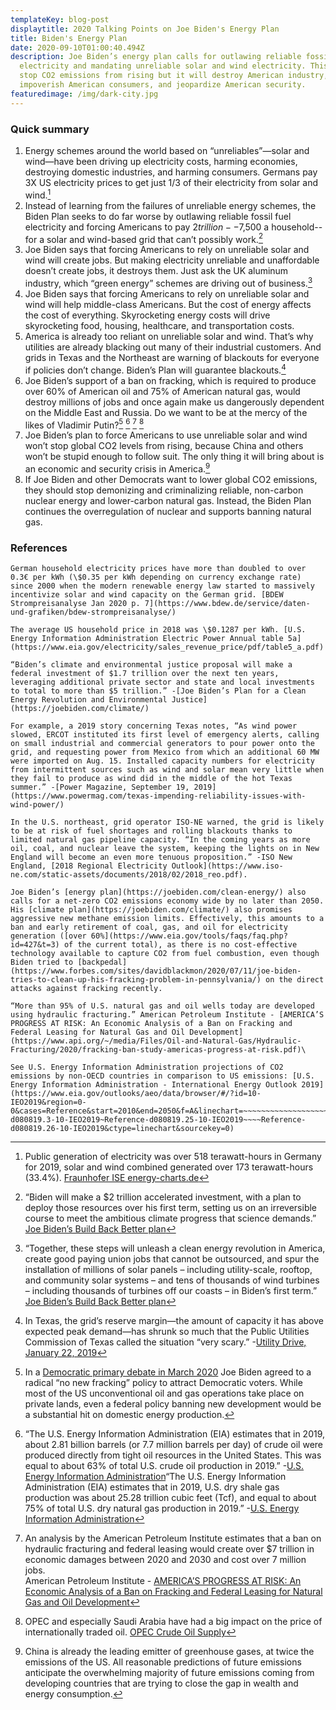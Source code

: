```yaml
---
templateKey: blog-post
displaytitle: 2020 Talking Points on Joe Biden's Energy Plan
title: Biden's Energy Plan
date: 2020-09-10T01:00:40.494Z
description: Joe Biden’s energy plan calls for outlawing reliable fossil fuel
  electricity and mandating unreliable solar and wind electricity. This will not
  stop CO2 emissions from rising but it will destroy American industry,
  impoverish American consumers, and jeopardize American security.
featuredimage: /img/dark-city.jpg
---
```

### Quick summary

1. Energy schemes around the world based on “unreliables”—solar and wind—have been driving up electricity costs, harming economies, destroying domestic industries, and harming consumers. Germans pay 3X US electricity prices to get just 1/3 of their electricity from solar and wind.[^1]
2. Instead of learning from the failures of unreliable energy schemes, the Biden Plan seeks to do far worse by outlawing reliable fossil fuel electricity and forcing Americans to pay $2 trillion--$7,500 a household--for a solar and wind-based grid that can’t possibly work.[^2]
3. Joe Biden says that forcing Americans to rely on unreliable solar and wind will create jobs. But making electricity unreliable and unaffordable doesn’t create jobs, it destroys them. Just ask the UK aluminum industry, which “green energy” schemes are driving out of business.[^3]
4. Joe Biden says that forcing Americans to rely on unreliable solar and wind will help middle-class Americans. But the cost of energy affects the cost of everything. Skyrocketing energy costs will drive skyrocketing food, housing, healthcare, and transportation costs.
5. America is already too reliant on unreliable solar and wind. That’s why utilities are already blacking out many of their industrial customers. And grids in Texas and the Northeast are warning of blackouts for everyone if policies don’t change. Biden’s Plan will guarantee blackouts.[^4]
6. Joe Biden’s support of a ban on fracking, which is required to produce over 60% of American oil and 75% of American natural gas, would destroy millions of jobs and once again make us dangerously dependent on the Middle East and Russia. Do we want to be at the mercy of the likes of Vladimir Putin?[^5] [^6] [^7] [^8]
7. Joe Biden’s plan to force Americans to use unreliable solar and wind won’t stop global CO2 levels from rising, because China and others won’t be stupid enough to follow suit. The only thing it will bring about is an economic and security crisis in America.[^9]
8. If Joe Biden and other Democrats want to lower global CO2 emissions, they should stop demonizing and criminalizing reliable, non-carbon nuclear energy and lower-carbon natural gas. Instead, the Biden Plan continues the overregulation of nuclear and supports banning natural gas.

### References

[^1]:
    Public generation of electricity was over 518 terawatt-hours in Germany for 2019, solar and wind combined generated over 173 terawatt-hours (33.4%). [Fraunhofer ISE energy-charts.de](https://www.energy-charts.de/energy_pie.htm?year=2019)

```
German household electricity prices have more than doubled to over 0.3€ per kWh (\$0.35 per kWh depending on currency exchange rate) since 2000 when the modern renewable energy law started to massively incentivize solar and wind capacity on the German grid. [BDEW Strompreisanalyse Jan 2020 p. 7](https://www.bdew.de/service/daten-und-grafiken/bdew-strompreisanalyse/)

The average US household price in 2018 was \$0.1287 per kWh. [U.S. Energy Information Administration Electric Power Annual table 5a](https://www.eia.gov/electricity/sales_revenue_price/pdf/table5_a.pdf)
```

[^2]:
    “Biden will make a $2 trillion accelerated investment, with a plan to deploy those resources over his first term, setting us on an irreversible course to meet the ambitious climate progress that science demands.” [Joe Biden’s Build Back Better plan](https://joebiden.com/clean-energy/)

```
“Biden’s climate and environmental justice proposal will make a federal investment of $1.7 trillion over the next ten years, leveraging additional private sector and state and local investments to total to more than $5 trillion.” -[Joe Biden’s Plan for a Clean Energy Revolution and Environmental Justice](https://joebiden.com/climate/)
```

[^3]: “Together, these steps will unleash a clean energy revolution in America, create good paying union jobs that cannot be outsourced, and spur the installation of millions of solar panels – including utility-scale, rooftop, and community solar systems – and tens of thousands of wind turbines – including thousands of turbines off our coasts – in Biden’s first term.” [Joe Biden’s Build Back Better plan](https://joebiden.com/clean-energy/)

[^4]:
    In Texas, the grid’s reserve margin—the amount of capacity it has above expected peak demand—has shrunk so much that the Public Utilities Commission of Texas called the situation “very scary.” -[Utility Drive, January 22, 2019](https://www.utilitydive.com/news/texas-regulators-direct-higher-plant-payments-amid-capacity-crunch-concerns-1/546540/) 

```
For example, a 2019 story concerning Texas notes, “As wind power slowed, ERCOT instituted its first level of emergency alerts, calling on small industrial and commercial generators to pour power onto the grid, and requesting power from Mexico from which an additional 60 MW were imported on Aug. 15. Installed capacity numbers for electricity from intermittent sources such as wind and solar mean very little when they fail to produce as wind did in the middle of the hot Texas summer.” -[Power Magazine, September 19, 2019](https://www.powermag.com/texas-impending-reliability-issues-with-wind-power/)

In the U.S. northeast, grid operator ISO-NE warned, the grid is likely to be at risk of fuel shortages and rolling blackouts thanks to limited natural gas pipeline capacity. “In the coming years as more oil, coal, and nuclear leave the system, keeping the lights on in New England will become an even more tenuous proposition.” -ISO New England, [2018 Regional Electricity Outlook](https://www.iso-ne.com/static-assets/documents/2018/02/2018_reo.pdf).
```

[^5]:
    In a [Democratic primary debate in March 2020](https://www.washingtonexaminer.com/policy/energy/joe-biden-says-no-new-fracking-for-oil-and-gas) Joe Biden agreed to a radical “no new fracking” policy to attract Democratic voters. While most of the US unconventional oil and gas operations take place on private lands, even a federal policy banning new development would be a substantial hit on domestic energy production.

```
Joe Biden’s [energy plan](https://joebiden.com/clean-energy/) also calls for a net-zero CO2 emissions economy wide by no later than 2050. His [climate plan](https://joebiden.com/climate/) also promises aggressive new methane emission limits. Effectively, this amounts to a ban and early retirement of coal, gas, and oil for electricity generation ([over 60%](https://www.eia.gov/tools/faqs/faq.php?id=427&t=3) of the current total), as there is no cost-effective technology available to capture CO2 from fuel combustion, even though Biden tried to [backpedal](https://www.forbes.com/sites/davidblackmon/2020/07/11/joe-biden-tries-to-clean-up-his-fracking-problem-in-pennsylvania/) on the direct attacks against fracking recently.
```

[^6]:
    “The U.S. Energy Information Administration (EIA) estimates that in 2019, about 2.81 billion barrels (or 7.7 million barrels per day) of crude oil were produced directly from tight oil resources in the United States. This was equal to about 63% of total U.S. crude oil production in 2019.” -[U.S. Energy Information Administration](https://www.eia.gov/tools/faqs/faq.php?id=847&t=6)“The U.S. Energy Information Administration (EIA) estimates that in 2019, U.S. dry shale gas production was about 25.28 trillion cubic feet (Tcf), and equal to about 75% of total U.S. dry natural gas production in 2019.” -[U.S. Energy Information Administration](https://www.eia.gov/tools/faqs/faq.php?id=907&t=8)

```
“More than 95% of U.S. natural gas and oil wells today are developed using hydraulic fracturing.” American Petroleum Institute - [AMERICA’S PROGRESS AT RISK: An Economic Analysis of a Ban on Fracking and Federal Leasing for Natural Gas and Oil Development](https://www.api.org/~/media/Files/Oil-and-Natural-Gas/Hydraulic-Fracturing/2020/fracking-ban-study-americas-progress-at-risk.pdf)\
```

[^7]:
    An analysis by the American Petroleum Institute estimates that a ban on hydraulic fracturing and federal leasing would create over $7 trillion in economic damages between 2020 and 2030 and cost over 7 million jobs.\
    American Petroleum Institute - [AMERICA’S PROGRESS AT RISK: An Economic Analysis of a Ban on Fracking and Federal Leasing for Natural Gas and Oil Development](https://www.api.org/~/media/Files/Oil-and-Natural-Gas/Hydraulic-Fracturing/2020/fracking-ban-study-americas-progress-at-risk.pdf)

[^8]: OPEC and especially Saudi Arabia have had a big impact on the price of internationally traded oil. [OPEC Crude Oil Supply](https://www.eia.gov/finance/markets/crudeoil/supply-opec.php)

[^9]:
    China is already the leading emitter of greenhouse gases, at twice the emissions of the US. All reasonable predictions of future emissions anticipate the overwhelming majority of future emissions coming from developing countries that are trying to close the gap in wealth and energy consumption.

```
See U.S. Energy Information Administration projections of CO2 emissions by non-OECD countries in comparison to US emissions: [U.S. Energy Information Administration - International Energy Outlook 2019](https://www.eia.gov/outlooks/aeo/data/browser/#/?id=10-IEO2019&region=0-0&cases=Reference&start=2010&end=2050&f=A&linechart=~~~~~~~~~~~~~~~~~~~~~~~~~Reference-d080819.3-10-IEO2019~Reference-d080819.25-10-IEO2019~~~~Reference-d080819.26-10-IEO2019&ctype=linechart&sourcekey=0)
```